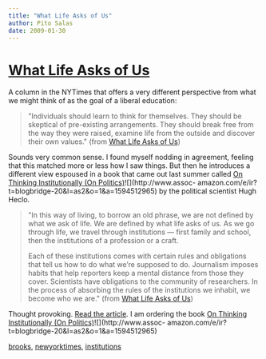 ```yaml
---
title: "What Life Asks of Us"
author: Pito Salas
date: 2009-01-30
---
```

# [What Life Asks of Us](None)




A column in the NYTimes that offers a very different perspective from what we
might think of as the goal of a liberal education:

> "Individuals should learn to think for themselves. They should be skeptical
> of pre-existing arrangements. They should break free from the way they were
> raised, examine life from the outside and discover their own values." (from
> [What Life Asks of
> Us](<http://www.nytimes.com/2009/01/27/opinion/27brooks.html>))

Sounds very common sense. I found myself nodding in agreement, feeling that
this matched more or less how I saw things. But then he introduces a different
view espoused in a book that came out last summer called [On Thinking
Institutionally (On
Politics)](<http://www.amazon.com/gp/product/1594512965?ie=UTF8&tag=blogbridge-20&linkCode=as2&camp=1789&creative=9325&creativeASIN=1594512965>)![](http://www.assoc-
amazon.com/e/ir?t=blogbridge-20&l=as2&o=1&a=1594512965) by the political
scientist Hugh Heclo.

> "In this way of living, to borrow an old phrase, we are not defined by what
> we ask of life. We are defined by what life asks of us. As we go through
> life, we travel through institutions — first family and school, then the
> institutions of a profession or a craft.
>
> Each of these institutions comes with certain rules and obligations that
> tell us how to do what we’re supposed to do. Journalism imposes habits that
> help reporters keep a mental distance from those they cover. Scientists have
> obligations to the community of researchers. In the process of absorbing the
> rules of the institutions we inhabit, we become who we are." (from [What
> Life Asks of Us](<http://www.nytimes.com/2009/01/27/opinion/27brooks.html>))

Thought provoking. [Read the
article](<http://www.nytimes.com/2009/01/27/opinion/27brooks.html>). I am
ordering the book [On Thinking Institutionally (On
Politics)](<http://www.amazon.com/gp/product/1594512965?ie=UTF8&tag=blogbridge-20&linkCode=as2&camp=1789&creative=9325&creativeASIN=1594512965>)![](http://www.assoc-
amazon.com/e/ir?t=blogbridge-20&l=as2&o=1&a=1594512965)

[brooks](<http://technorati.com/tag/brooks>),
[newyorktimes](<http://technorati.com/tag/newyorktimes>),
[institutions](<http://technorati.com/tag/institutions>)


